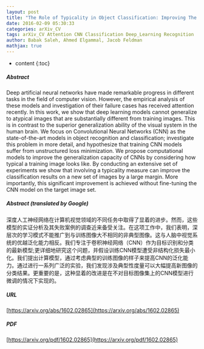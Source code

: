 ```yaml
---
layout: post
title: "The Role of Typicality in Object Classification: Improving The Generalization Capacity of Convolutional Neural Networks"
date: 2016-02-09 05:30:33
categories: arXiv_CV
tags: arXiv_CV Attention CNN Classification Deep_Learning Recognition
author: Babak Saleh, Ahmed Elgammal, Jacob Feldman
mathjax: true
---
```


* content
{:toc}

##### Abstract
Deep artificial neural networks have made remarkable progress in different tasks in the field of computer vision. However, the empirical analysis of these models and investigation of their failure cases has received attention recently. In this work, we show that deep learning models cannot generalize to atypical images that are substantially different from training images. This is in contrast to the superior generalization ability of the visual system in the human brain. We focus on Convolutional Neural Networks (CNN) as the state-of-the-art models in object recognition and classification; investigate this problem in more detail, and hypothesize that training CNN models suffer from unstructured loss minimization. We propose computational models to improve the generalization capacity of CNNs by considering how typical a training image looks like. By conducting an extensive set of experiments we show that involving a typicality measure can improve the classification results on a new set of images by a large margin. More importantly, this significant improvement is achieved without fine-tuning the CNN model on the target image set.

##### Abstract (translated by Google)
深度人工神经网络在计算机视觉领域的不同任务中取得了显着的进步。然而，这些模型的实证分析及其失败案例的调查近来备受关注。在这项工作中，我们表明，深层次的学习模式不能推广到与训练图像大不相同的非典型图像。这与人脑中视觉系统的优越泛化能力相反。我们专注于卷积神经网络（CNN）作为目标识别和分类的最新模型;更详细地研究这个问题，并假设训练CNN模型遭受非结构化损失最小化。我们提出计算模型，通过考虑典型的训练图像的样子来提高CNN的泛化能力。通过进行一系列广泛的实验，我们发现涉及典型性度量可以大幅提高新图像的分类结果。更重要的是，这种显着的改进是在不对目标图像集上的CNN模型进行微调的情况下实现的。

##### URL
[https://arxiv.org/abs/1602.02865](https://arxiv.org/abs/1602.02865)

##### PDF
[https://arxiv.org/pdf/1602.02865](https://arxiv.org/pdf/1602.02865)

